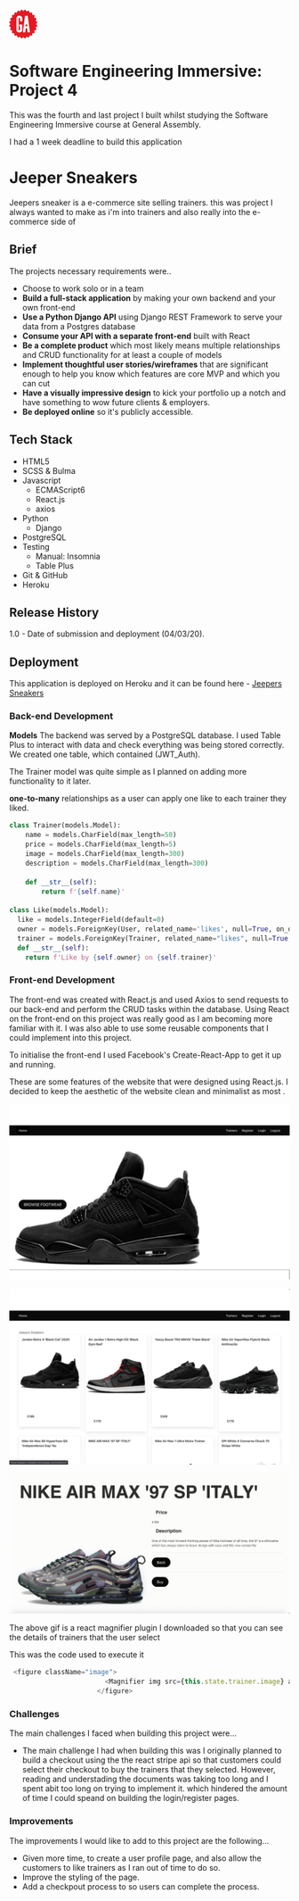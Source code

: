 ![GA Logo](frontend/src/assets/ga-logo.png)
# Software Engineering Immersive: Project 4
This was the fourth and last project I built whilst studying the Software Engineering Immersive course at General Assembly.

I had a 1 week deadline to build this application

# Jeeper Sneakers

Jeepers sneaker is a e-commerce site selling trainers. this was project I always wanted to make as i'm into trainers and also really into the e-commerce side of 

## Brief
The projects necessary requirements were..
* Choose to work solo or in a team
* **Build a full-stack application** by making your own backend and your own front-end
* **Use a Python Django API** using Django REST Framework to serve your data from a Postgres database
* **Consume your API with a separate front-end** built with React
* **Be a complete product** which most likely means multiple relationships and CRUD functionality for at least a couple of models
* **Implement thoughtful user stories/wireframes** that are significant enough to help you know which features are core MVP and which you can cut
* **Have a visually impressive design** to kick your portfolio up a notch and have something to wow future clients & employers. 
* **Be deployed online** so it's publicly accessible.


## Tech Stack
+ HTML5
+ SCSS & Bulma
+ Javascript
  * ECMAScript6
  * React.js
  * axios
+ Python
  * Django
+ PostgreSQL
+ Testing
  * Manual: Insomnia
  * Table Plus
+ Git & GitHub
+ Heroku

## Release History
1.0 - Date of submission and deployment (04/03/20).

## Deployment
This application is deployed on Heroku and it can be found here - [Jeepers Sneakers](https://jeepers-sneakers.herokuapp.com/)

### Back-end Development
**Models**
The backend was served by a PostgreSQL database. I used Table Plus to interact with data and check everything was being stored correctly. We created one table, which contained (JWT_Auth).

The Trainer model was quite simple as I planned on adding more functionality to it later.

 **one-to-many** relationships as a user can apply one like to each trainer they liked.
```py
class Trainer(models.Model):
    name = models.CharField(max_length=50)
    price = models.CharField(max_length=5)
    image = models.CharField(max_length=300)
    description = models.CharField(max_length=300)

    def __str__(self):
        return f'{self.name}'

class Like(models.Model):
  like = models.IntegerField(default=0)
  owner = models.ForeignKey(User, related_name='likes', null=True, on_delete=models.CASCADE)
  trainer = models.ForeignKey(Trainer, related_name="likes", null=True, on_delete=models.CASCADE)
  def __str__(self):
    return f'Like by {self.owner} on {self.trainer}'

```

### Front-end Development

The front-end was created with React.js and used Axios to send requests to our back-end and perform the CRUD tasks within the database. Using React on the front-end on this project was really good as I am becoming more familiar with it. I was also able to use some reusable components that I could implement into this project.

To initialise the front-end I used Facebook's Create-React-App to get it up and running.

These are some features of the website that were designed using React.js. I decided to keep the aesthetic of the website clean and minimalist as most . 

![Homepage]( frontend/src/assets/homepage.png)

![Index-Page]( frontend/src/assets/index-page.png)

![Show-Page](frontend/src/assets/trainer-view.gif)

The above gif is a react magnifier plugin I downloaded so that you can see the details of trainers that the user select

This was the code used to execute it 

```js
 <figure className="image">
                        <Magnifier img src={this.state.trainer.image} alt={this.state.trainer.name}  />
                      </figure>

```


### Challenges
The main challenges I faced when building this project were...

+ The main challenge I had when building this was I originally planned to build a checkout using the the react stripe api so that customers could select their checkout to buy the trainers that they selected. However, reading and understading the documents was taking too long and I spent abit too long on trying to implement it. which hindered the amount of time I could speand on building the login/register pages.



### Improvements
The improvements I would like to add to this project are the following...

+ Given more time, to create a user profile page, and also allow the customers to like trainers as I ran out of time to do so.
+ Improve the styling of the page.
+ Add a checkpout process to so users can complete the process.

